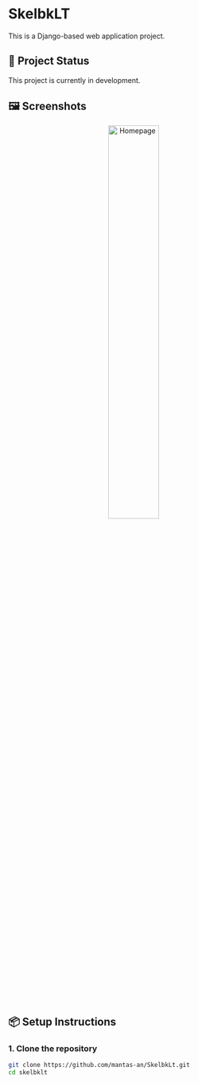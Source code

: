 # SkelbkLT

This is a Django-based web application project.

## 🚧 Project Status

This project is currently in development.

## 🖼️ Screenshots  
<div align="center">
  
  <img src="static/shop/images/homepage.png" width="45%" alt="Homepage">
  
</div>

## 📦 Setup Instructions

### 1. Clone the repository
```bash
git clone https://github.com/mantas-an/SkelbkLt.git
cd skelbklt

